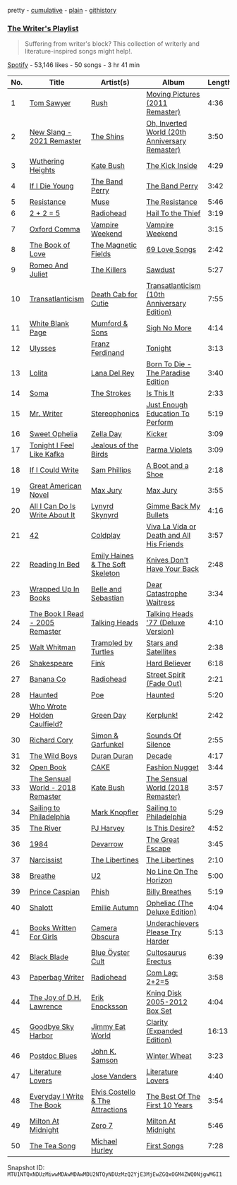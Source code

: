pretty - [cumulative](/playlists/cumulative/37i9dQZF1DWYckg2NJborB.md) - [plain](/playlists/plain/37i9dQZF1DWYckg2NJborB) - [githistory](https://github.githistory.xyz/mackorone/spotify-playlist-archive/blob/main/playlists/plain/37i9dQZF1DWYckg2NJborB)

### [The Writer's Playlist](https://open.spotify.com/playlist/37i9dQZF1DWYckg2NJborB)

> Suffering from writer's block? This collection of writerly and literature\-inspired songs might help!.

[Spotify](https://open.spotify.com/user/spotify) - 53,146 likes - 50 songs - 3 hr 41 min

| No. | Title | Artist(s) | Album | Length |
|---|---|---|---|---|
| 1 | [Tom Sawyer](https://open.spotify.com/track/3QZ7uX97s82HFYSmQUAN1D) | [Rush](https://open.spotify.com/artist/2Hkut4rAAyrQxRdof7FVJq) | [Moving Pictures \(2011 Remaster\)](https://open.spotify.com/album/2xg7iIKoSqaDNpDbJnyCjY) | 4:36 |
| 2 | [New Slang \- 2021 Remaster](https://open.spotify.com/track/0NslHuacjxQYfUTOW3HCIV) | [The Shins](https://open.spotify.com/artist/4LG4Bs1Gadht7TCrMytQUO) | [Oh, Inverted World \(20th Anniversary Remaster\)](https://open.spotify.com/album/5XmhHMj5LZLWo32aA6ntKE) | 3:50 |
| 3 | [Wuthering Heights](https://open.spotify.com/track/5YSI1311X8t31PBjkBG4CZ) | [Kate Bush](https://open.spotify.com/artist/1aSxMhuvixZ8h9dK9jIDwL) | [The Kick Inside](https://open.spotify.com/album/5NKTuBLCYhN0OwqFiGdXd1) | 4:29 |
| 4 | [If I Die Young](https://open.spotify.com/track/4u26EevCNXMhlvE1xFBJwX) | [The Band Perry](https://open.spotify.com/artist/75FnCoo4FBxH5K1Rrx0k5A) | [The Band Perry](https://open.spotify.com/album/3dASAcs9QOsmoSLhHjEhCu) | 3:42 |
| 5 | [Resistance](https://open.spotify.com/track/1C2QJNTmsTxCDBuIgai8QV) | [Muse](https://open.spotify.com/artist/12Chz98pHFMPJEknJQMWvI) | [The Resistance](https://open.spotify.com/album/0eFHYz8NmK75zSplL5qlfM) | 5:46 |
| 6 | [2 + 2 = 5](https://open.spotify.com/track/4xkcGfpM9RwB4IiQ7yx2dB) | [Radiohead](https://open.spotify.com/artist/4Z8W4fKeB5YxbusRsdQVPb) | [Hail To the Thief](https://open.spotify.com/album/5mzoI3VH0ZWk1pLFR6RoYy) | 3:19 |
| 7 | [Oxford Comma](https://open.spotify.com/track/0ful4PHfTIxzXiZSZsXQ0H) | [Vampire Weekend](https://open.spotify.com/artist/5BvJzeQpmsdsFp4HGUYUEx) | [Vampire Weekend](https://open.spotify.com/album/7n8NJkGKAl2np1bXiRn0CY) | 3:15 |
| 8 | [The Book of Love](https://open.spotify.com/track/62ZYyXIsHVX5xVUj80arVu) | [The Magnetic Fields](https://open.spotify.com/artist/6RWjTQqILL7a1tQ0VapyLK) | [69 Love Songs](https://open.spotify.com/album/2GuROKcqyHdpIDcgxml1C7) | 2:42 |
| 9 | [Romeo And Juliet](https://open.spotify.com/track/1kfrnPViuzKdNwmH21ehLg) | [The Killers](https://open.spotify.com/artist/0C0XlULifJtAgn6ZNCW2eu) | [Sawdust](https://open.spotify.com/album/4NtamseeVOGesCm8W9oHSz) | 5:27 |
| 10 | [Transatlanticism](https://open.spotify.com/track/0DoACS30GwIY6qaFjCMMUz) | [Death Cab for Cutie](https://open.spotify.com/artist/0YrtvWJMgSdVrk3SfNjTbx) | [Transatlanticism \(10th Anniversary Edition\)](https://open.spotify.com/album/4jQW2mhMH3TxtAOol3Djuf) | 7:55 |
| 11 | [White Blank Page](https://open.spotify.com/track/6oxnUh5HybZDk6VNGzvw2j) | [Mumford & Sons](https://open.spotify.com/artist/3gd8FJtBJtkRxdfbTu19U2) | [Sigh No More](https://open.spotify.com/album/4828DYqqXoOl1bMPyh5c3S) | 4:14 |
| 12 | [Ulysses](https://open.spotify.com/track/5sCjd47MEpd7vkvhYukANl) | [Franz Ferdinand](https://open.spotify.com/artist/0XNa1vTidXlvJ2gHSsRi4A) | [Tonight](https://open.spotify.com/album/6ppF24fU5pqbPrPuK5zVnS) | 3:13 |
| 13 | [Lolita](https://open.spotify.com/track/696cNqpF2NwRLzC7KqCurz) | [Lana Del Rey](https://open.spotify.com/artist/00FQb4jTyendYWaN8pK0wa) | [Born To Die \- The Paradise Edition](https://open.spotify.com/album/5PW8nAtvf2HV8RYZFd4IrX) | 3:40 |
| 14 | [Soma](https://open.spotify.com/track/6gU7ohksNd6LsEJMWfDRhp) | [The Strokes](https://open.spotify.com/artist/0epOFNiUfyON9EYx7Tpr6V) | [Is This It](https://open.spotify.com/album/2k8KgmDp9oHrmu0MIj4XDE) | 2:33 |
| 15 | [Mr\. Writer](https://open.spotify.com/track/1D6dE2mMlGz3WN1gjKQ76E) | [Stereophonics](https://open.spotify.com/artist/21UJ7PRWb3Etgsu99f8yo8) | [Just Enough Education To Perform](https://open.spotify.com/album/51I2N3YcrmqOJfzywty3l4) | 5:19 |
| 16 | [Sweet Ophelia](https://open.spotify.com/track/1jPZgfC9tWFNf7iBGdrTPV) | [Zella Day](https://open.spotify.com/artist/100sLnojEpcadRx4edEBA6) | [Kicker](https://open.spotify.com/album/600XgAY1N6sRPVczmBogiF) | 3:09 |
| 17 | [Tonight I Feel Like Kafka](https://open.spotify.com/track/6ojZsSfUuRUC4VxtWLUAdi) | [Jealous of the Birds](https://open.spotify.com/artist/3S8P24WjZtVNaPLeXjaCJm) | [Parma Violets](https://open.spotify.com/album/0EwUDa0erUFKWfzhCk3vNX) | 3:09 |
| 18 | [If I Could Write](https://open.spotify.com/track/6Rdmwrln6jrQGdRDHl246o) | [Sam Phillips](https://open.spotify.com/artist/6Epdio7Ic0zhZkhXHFc8qa) | [A Boot and a Shoe](https://open.spotify.com/album/5ga0Nw06TGpciOmL6T6qMS) | 2:18 |
| 19 | [Great American Novel](https://open.spotify.com/track/4ry2Jh7zMFRDzqOHil8prF) | [Max Jury](https://open.spotify.com/artist/3MuPVbFDynbq9zRTAqjRxi) | [Max Jury](https://open.spotify.com/album/4dylZZrQcKM84MAAmvkIlb) | 3:55 |
| 20 | [All I Can Do Is Write About It](https://open.spotify.com/track/1xGkvw8sTnDujVFcMN6zvc) | [Lynyrd Skynyrd](https://open.spotify.com/artist/4MVyzYMgTwdP7Z49wAZHx0) | [Gimme Back My Bullets](https://open.spotify.com/album/7nl7cH6KtKcKU7I2Hj2gAM) | 4:16 |
| 21 | [42](https://open.spotify.com/track/2i2Lz3FDIqYdsJZEWkEaTC) | [Coldplay](https://open.spotify.com/artist/4gzpq5DPGxSnKTe4SA8HAU) | [Viva La Vida or Death and All His Friends](https://open.spotify.com/album/1CEODgTmTwLyabvwd7HBty) | 3:57 |
| 22 | [Reading In Bed](https://open.spotify.com/track/4H73CNDBQpE9gp3YTFfC7y) | [Emily Haines & The Soft Skeleton](https://open.spotify.com/artist/1b2U0VT1Z4ACqOihBL1fgw) | [Knives Don't Have Your Back](https://open.spotify.com/album/3ugZjO9GDXiiq4LRDDzcv8) | 2:48 |
| 23 | [Wrapped Up In Books](https://open.spotify.com/track/14TIka80BMTELhMHk1sIdH) | [Belle and Sebastian](https://open.spotify.com/artist/4I2BJf80C0skQpp1sQmA0h) | [Dear Catastrophe Waitress](https://open.spotify.com/album/7HNrDkHNFopKBXGWf0UZML) | 3:34 |
| 24 | [The Book I Read \- 2005 Remaster](https://open.spotify.com/track/1WKEDO98nmcF1uYmMttw7B) | [Talking Heads](https://open.spotify.com/artist/2x9SpqnPi8rlE9pjHBwmSC) | [Talking Heads '77 \(Deluxe Version\)](https://open.spotify.com/album/5eqcF7pWzHgWpGdEmHgeSN) | 4:10 |
| 25 | [Walt Whitman](https://open.spotify.com/track/6nQ5z2EDrltb8MZs3HhfgL) | [Trampled by Turtles](https://open.spotify.com/artist/3GjVVVcFmUgEJEAAsbGkf4) | [Stars and Satellites](https://open.spotify.com/album/3otETa3Pe9HZon4cP9xZnB) | 2:38 |
| 26 | [Shakespeare](https://open.spotify.com/track/1Q9yJCrqDANqGMKai1gqBM) | [Fink](https://open.spotify.com/artist/2t9yJDJIEtvPmr2iRIdqBf) | [Hard Believer](https://open.spotify.com/album/1TMJ7yDSSYByO0UjKwnOiX) | 6:18 |
| 27 | [Banana Co](https://open.spotify.com/track/0CiGamY7diH7yvzHsPtHtO) | [Radiohead](https://open.spotify.com/artist/4Z8W4fKeB5YxbusRsdQVPb) | [Street Spirit \(Fade Out\)](https://open.spotify.com/album/23wLaTvnMb3pSb3uxnQE3E) | 2:21 |
| 28 | [Haunted](https://open.spotify.com/track/2rjNVjIfyGCDoNIjXFsPdS) | [Poe](https://open.spotify.com/artist/2Kl8iFAUJmtmyP1Sab1paD) | [Haunted](https://open.spotify.com/album/3Qn2GfbzCa3b0NZoaJotEA) | 5:20 |
| 29 | [Who Wrote Holden Caulfield?](https://open.spotify.com/track/6471zt9nuKXLwEOItOgDld) | [Green Day](https://open.spotify.com/artist/7oPftvlwr6VrsViSDV7fJY) | [Kerplunk!](https://open.spotify.com/album/1UShup0VvfxhxS7j3Omxh2) | 2:42 |
| 30 | [Richard Cory](https://open.spotify.com/track/669jVNlVxPmrb2kN8YFq1u) | [Simon & Garfunkel](https://open.spotify.com/artist/70cRZdQywnSFp9pnc2WTCE) | [Sounds Of Silence](https://open.spotify.com/album/07RAGILF28QweYQSZasr5k) | 2:55 |
| 31 | [The Wild Boys](https://open.spotify.com/track/5qeLeyIWCPe1FpdJLQTUDW) | [Duran Duran](https://open.spotify.com/artist/0lZoBs4Pzo7R89JM9lxwoT) | [Decade](https://open.spotify.com/album/4P6rgSkSEXFGrpTk9NZUAj) | 4:17 |
| 32 | [Open Book](https://open.spotify.com/track/3vmgOwQdZTbdT1W54eeEy0) | [CAKE](https://open.spotify.com/artist/6A43Djmhbe9100UwnI7epV) | [Fashion Nugget](https://open.spotify.com/album/6kPOXxCYCdXBzEbb9dqE90) | 3:44 |
| 33 | [The Sensual World \- 2018 Remaster](https://open.spotify.com/track/6eVxdX2tQkNmHg7PP1sRbw) | [Kate Bush](https://open.spotify.com/artist/1aSxMhuvixZ8h9dK9jIDwL) | [The Sensual World \(2018 Remaster\)](https://open.spotify.com/album/3k9p0yOIiw3O39chv3fYYO) | 3:57 |
| 34 | [Sailing to Philadelphia](https://open.spotify.com/track/5dFbGFPR2GkgIPvfnAo3R3) | [Mark Knopfler](https://open.spotify.com/artist/0FI0kxP0BWurTz8cB8BBug) | [Sailing to Philadelphia](https://open.spotify.com/album/1DrdpkCNbP2QxDvtsASs63) | 5:29 |
| 35 | [The River](https://open.spotify.com/track/1k3tnHRcKo5DUNdQYuYFnw) | [PJ Harvey](https://open.spotify.com/artist/12VaqyEhgwDRuFfEqbnrpz) | [Is This Desire?](https://open.spotify.com/album/1LQlpOjLrnNvsqg6tosrYD) | 4:52 |
| 36 | [1984](https://open.spotify.com/track/0F0j6ff6MBiwasFfBhrYuB) | [Devarrow](https://open.spotify.com/artist/6MrZj6wqVagXe1UQ8AYWgZ) | [The Great Escape](https://open.spotify.com/album/155osgcutzrJu9a1w5aIgB) | 3:45 |
| 37 | [Narcissist](https://open.spotify.com/track/0LkAjjrokJbccAfz5yftS1) | [The Libertines](https://open.spotify.com/artist/4fSPtBgFPZzygkY6MehwQ7) | [The Libertines](https://open.spotify.com/album/026fArxz2P8Vuj8ReXLD6j) | 2:10 |
| 38 | [Breathe](https://open.spotify.com/track/6B7HkOXoB3c0MoXk7C9i07) | [U2](https://open.spotify.com/artist/51Blml2LZPmy7TTiAg47vQ) | [No Line On The Horizon](https://open.spotify.com/album/2cVfcuckyfRP6KVAHsRPHC) | 5:00 |
| 39 | [Prince Caspian](https://open.spotify.com/track/255zg2kzJRA0JEOxYwMaUs) | [Phish](https://open.spotify.com/artist/5wbIWUzTPuTxTyG6ouQKqz) | [Billy Breathes](https://open.spotify.com/album/4Gesl7yxQQF2taqnoEy3NN) | 5:19 |
| 40 | [Shalott](https://open.spotify.com/track/1mCm0Tb2pLTlJ26SxqrAFY) | [Emilie Autumn](https://open.spotify.com/artist/1K6L6Hw4HibspToNP1FeBC) | [Opheliac \(The Deluxe Edition\)](https://open.spotify.com/album/7FDaA4N8rvotYVci2updNR) | 4:04 |
| 41 | [Books Written For Girls](https://open.spotify.com/track/1f9jTXNHEKHANrZoalrIlx) | [Camera Obscura](https://open.spotify.com/artist/5gInJ5P5gQnOKPM3SUEVFt) | [Underachievers Please Try Harder](https://open.spotify.com/album/5d9FNx7UMLgfiGQGXU19jh) | 5:13 |
| 42 | [Black Blade](https://open.spotify.com/track/4Nyx3c0IPFITNo42yodlrh) | [Blue Öyster Cult](https://open.spotify.com/artist/00tVTdpEhQQw1bqdu8RCx2) | [Cultosaurus Erectus](https://open.spotify.com/album/2w9ox8f1PSz30Ayanrm9C4) | 6:39 |
| 43 | [Paperbag Writer](https://open.spotify.com/track/2VdQeSHJOxA1hk9PlOdWI9) | [Radiohead](https://open.spotify.com/artist/4Z8W4fKeB5YxbusRsdQVPb) | [Com Lag: 2+2=5](https://open.spotify.com/album/5FI5652iVfs27I7zueBt6l) | 3:58 |
| 44 | [The Joy of D.H\. Lawrence](https://open.spotify.com/track/77KyNPhCUXjkBaj5yQ9GY9) | [Erik Enocksson](https://open.spotify.com/artist/1ot4IWvtkwWLAYwNUJYZex) | [Kning Disk 2005\-2012 Box Set](https://open.spotify.com/album/7n0Ml88mIWDPvEBjDVlq8r) | 4:04 |
| 45 | [Goodbye Sky Harbor](https://open.spotify.com/track/0xQXxwlG5KBXycQmcWDW3v) | [Jimmy Eat World](https://open.spotify.com/artist/3Ayl7mCk0nScecqOzvNp6s) | [Clarity \(Expanded Edition\)](https://open.spotify.com/album/0JfCEzWgcuUxrAUZw5eUT4) | 16:13 |
| 46 | [Postdoc Blues](https://open.spotify.com/track/5l1AMUJEA43GYqxpfTyhoT) | [John K\. Samson](https://open.spotify.com/artist/3oOylXJSSKnZt9xZIjikTJ) | [Winter Wheat](https://open.spotify.com/album/28vCM0a4MYPwcTervwP7Ia) | 3:23 |
| 47 | [Literature Lovers](https://open.spotify.com/track/141Az9zU42lOieVEbOmPUV) | [Jose Vanders](https://open.spotify.com/artist/6bf31gH9sSGPvs8t76Zxq7) | [Literature Lovers](https://open.spotify.com/album/7kDalaLPgPlKfT3hsoN4KW) | 4:40 |
| 48 | [Everyday I Write The Book](https://open.spotify.com/track/36F8DzJ1IP1m8C1h0CpIaz) | [Elvis Costello & The Attractions](https://open.spotify.com/artist/4qmHkMxr6pTWh5Zo74odpH) | [The Best Of The First 10 Years](https://open.spotify.com/album/5ydDN9dDjtwauLG2vLVpsw) | 3:54 |
| 49 | [Milton At Midnight](https://open.spotify.com/track/44wtR8EBCz7wVvsOoJQEnd) | [Zero 7](https://open.spotify.com/artist/14H7ag1wpQOsPPQJOD6Dqr) | [Milton At Midnight](https://open.spotify.com/album/7kZbS20RlWvmUvOqvo0l0x) | 5:46 |
| 50 | [The Tea Song](https://open.spotify.com/track/15WaCkvUPrsbWhjzgl12jv) | [Michael Hurley](https://open.spotify.com/artist/3XHvzfKFZkSXEUiZE4WrIz) | [First Songs](https://open.spotify.com/album/1cIR842PuvHfSSQf1QuYRZ) | 7:28 |

Snapshot ID: `MTU1NTQxNDUzMiwwMDAwMDAwMDU2NTQyNDUzMzQ2YjE3MjEwZGQxOGM4ZWQ0NjgwMGI1`
